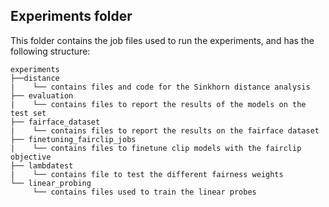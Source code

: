 ## Experiments folder
This folder contains the job files used to run the experiments, and has the following structure:

```
experiments
├──distance
|    └── contains files and code for the Sinkhorn distance analysis
├── evaluation
|    └── contains files to report the results of the models on the test set
├── fairface_dataset
|    └── contains files to report the results on the fairface dataset
├── finetuning_fairclip_jobs
|    └── contains files to finetune clip models with the fairclip objective
├── lambdatest
|    └── contains file to test the different fairness weights
└── linear_probing
     └── contains files used to train the linear probes
```